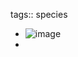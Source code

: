 tags:: species

- ![image](https://peach-geographical-bat-397.mypinata.cloud/ipfs/Qmds2EVmfdJ6gggM75LWCVYG9TGr3v7sz5UYVBTzRbVMVM)
-